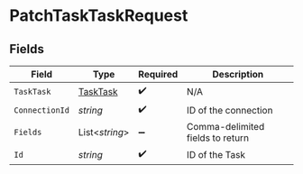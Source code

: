 # PatchTaskTaskRequest


## Fields

| Field                                           | Type                                            | Required                                        | Description                                     |
| ----------------------------------------------- | ----------------------------------------------- | ----------------------------------------------- | ----------------------------------------------- |
| `TaskTask`                                      | [TaskTask](../../Models/Components/TaskTask.md) | :heavy_check_mark:                              | N/A                                             |
| `ConnectionId`                                  | *string*                                        | :heavy_check_mark:                              | ID of the connection                            |
| `Fields`                                        | List<*string*>                                  | :heavy_minus_sign:                              | Comma-delimited fields to return                |
| `Id`                                            | *string*                                        | :heavy_check_mark:                              | ID of the Task                                  |